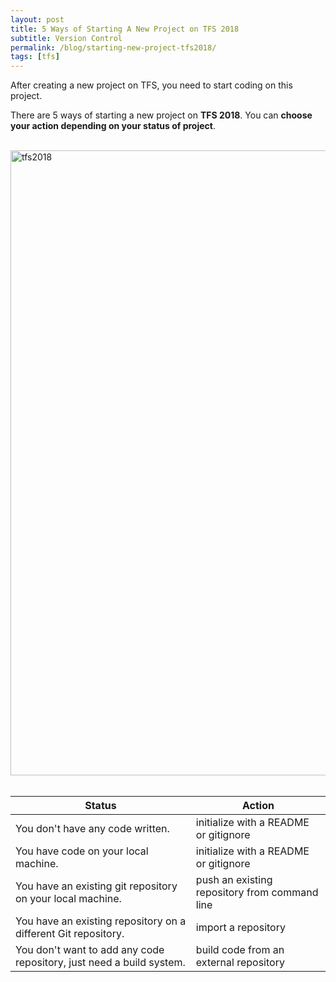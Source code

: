 ```yaml
---
layout: post
title: 5 Ways of Starting A New Project on TFS 2018
subtitle: Version Control
permalink: /blog/starting-new-project-tfs2018/
tags: [tfs]
---
```


After creating a new project on TFS, you need to start coding on this project.

There are 5 ways of starting a new project on **TFS 2018**. You can **choose your action depending on your status of project**.

<br>
<div style="text-align:left;">
  <a href="https://emredundar.github.io/img/tfs-1.PNG">
    <img src="https://emredundar.github.io/img/tfs-1.PNG" alt="tfs2018" style="width: 1000px;">
  </a>
</div>
<br>

  
| Status			                                                         | Action						                    					|
| -------------------------------------------------------------------- | ---------------------------------------------- |
| You don't have any code written.                                     | initialize with a README or gitignore			    |
| You have code on your local machine.                                 | initialize with a README or gitignore			    |
| You have an existing git repository on your local machine.           | push an existing repository from command line	|
| You have an existing repository on a different Git repository.       | import a repository							              |
| You don't want to add any code repository, just need a build system. | build code from an external repository		    	|

<br>

